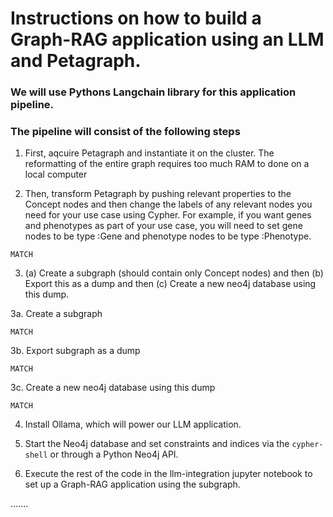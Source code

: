 # Instructions on how to build a Graph-RAG application using an LLM and Petagraph.

### We will use Pythons Langchain library for this application pipeline.

### The pipeline will consist of the following steps


1. First, aqcuire Petagraph and instantiate it on the cluster. The reformatting of the entire graph requires too much RAM to done on a local computer

2. Then, transform Petagraph by pushing relevant properties to the Concept nodes and then change the labels of any relevant nodes you need for your use case using Cypher. For example, if you want genes and phenotypes as part of your use case, you will need to set gene nodes to be type :Gene and phenotype nodes to be type :Phenotype.
```cypher
MATCH
```
3.  (a) Create a subgraph (should contain only Concept nodes) and then (b) Export this as a dump and then (c) Create a new neo4j database using this dump.

3a. Create a subgraph  
```cypher
MATCH
```

3b. Export subgraph as a dump  
```cypher
MATCH
```

3c. Create a new neo4j database using this dump  
```cypher
MATCH
```

4.  Install Ollama, which will power our LLM application.

5.  Start the Neo4j database and set constraints and indices via the `cypher-shell` or through a Python Neo4j API.
6.  Execute the rest of the code in the llm-integration jupyter notebook to set up a Graph-RAG application using the subgraph.

.......  
   


